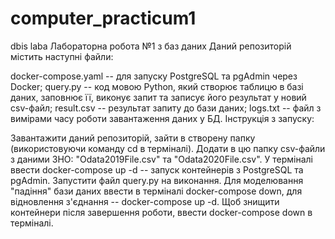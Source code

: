 # computer_practicum1
dbis laba
Лабораторна робота №1 з баз даних
Даний репозиторій містить наступні файли:

docker-compose.yaml -- для запуску PostgreSQL та pgAdmin через Docker;
query.py -- код мовою Python, який створює таблицю в базі даних, заповнює її, виконує запит та записує його результат у новий csv-файл;
result.csv -- результат запиту до бази даних;
logs.txt -- файл з вимірами часу роботи завантаження даних у БД.
Інструкція з запуску:

Завантажити даний репозиторій, зайти в створену папку (використовуючи команду cd в терміналі).
Додати в цю папку csv-файли з даними ЗНО: "Odata2019File.csv" та "Odata2020File.csv".
У терміналі ввести docker-compose up -d -- запуск контейнерів з PostgreSQL та pgAdmin.
Запустити файл query.py на виконання. Для моделювання "падіння" бази даних ввести в терміналі docker-compose down, для відновлення з'єднання -- docker-compose up -d.
Щоб знищити контейнери після завершення роботи, ввести docker-compose down в терміналі.

